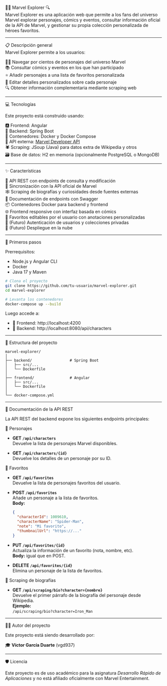 🦸‍♂️ Marvel Explorer 🔍  
Marvel Explorer es una aplicación web que permite a los fans del universo Marvel explorar personajes, cómics y eventos, consultar información oficial de la API de Marvel, y gestionar su propia colección personalizada de héroes favoritos.

---

📋 Descripción general  
Marvel Explorer permite a los usuarios:

🧑‍🎤 Navegar por cientos de personajes del universo Marvel  
📚 Consultar cómics y eventos en los que han participado  
⭐ Añadir personajes a una lista de favoritos personalizada  
📝 Editar detalles personalizados sobre cada personaje  
🔍 Obtener información complementaria mediante scraping web  

---

💻 Tecnologías

Este proyecto está construido usando:

🅰️ Frontend: Angular  
🍃 Backend: Spring Boot  
🐋 Contenedores: Docker y Docker Compose  
🔗 API externa: [Marvel Developer API](https://developer.marvel.com/)  
🕷️ Scraping: JSoup (Java) para datos extra de Wikipedia y otros  
🗃️ Base de datos: H2 en memoria (opcionalmente PostgreSQL o MongoDB)

---

✨ Características

📃 API REST con endpoints de consulta y modificación  
🔄 Sincronización con la API oficial de Marvel  
🕸️ Scraping de biografías y curiosidades desde fuentes externas  
📜 Documentación de endpoints con Swagger  
📦 Contenedores Docker para backend y frontend  
🌐 Frontend responsive con interfaz basada en cómics  
📌 Favoritos editables por el usuario con anotaciones personalizadas  
🔐 (Futuro) Autenticación de usuarios y colecciones privadas  
🚀 (Futuro) Despliegue en la nube

---

🚀 Primeros pasos

Prerrequisitos:

- Node.js y Angular CLI  
- Docker  
- Java 17 y Maven  

```bash
# Clona el proyecto
git clone https://github.com/tu-usuario/marvel-explorer.git
cd marvel-explorer

# Levanta los contenedores
docker-compose up --build
```

Luego accede a:

- 🔗 Frontend: http://localhost:4200  
- 🔗 Backend: http://localhost:8080/api/characters

---

📂 Estructura del proyecto

```
marvel-explorer/
│
├── backend/                 # Spring Boot
│   ├── src/...
│   └── Dockerfile
│
├── frontend/                # Angular
│   ├── src/...
│   └── Dockerfile
│
└── docker-compose.yml
```

---

📑 Documentación de la API REST

La API REST del backend expone los siguientes endpoints principales:

🔹 Personajes

- **GET `/api/characters`**  
  Devuelve la lista de personajes Marvel disponibles.

- **GET `/api/characters/{id}`**  
  Devuelve los detalles de un personaje por su ID.

🔹 Favoritos

- **GET `/api/favorites`**  
  Devuelve la lista de personajes favoritos del usuario.

- **POST `/api/favorites`**  
  Añade un personaje a la lista de favoritos.  
  **Body:**  
  ```json
  {
    "characterId": 1009610,
    "characterName": "Spider-Man",
    "note": "Mi favorito",
    "thumbnailUrl": "https://..."
  }
  ```

- **PUT `/api/favorites/{id}`**  
  Actualiza la información de un favorito (nota, nombre, etc).  
  **Body:** igual que en POST.

- **DELETE `/api/favorites/{id}`**  
  Elimina un personaje de la lista de favoritos.

🔹 Scraping de biografías

- **GET `/api/scraping/bio?character={nombre}`**  
  Devuelve el primer párrafo de la biografía del personaje desde Wikipedia.  
  **Ejemplo:**  
  `/api/scraping/bio?character=Iron_Man`

---

🧑‍🔧 Autor del proyecto

Este proyecto está siendo desarrollado por:

🎓 **Víctor García Duarte** (vgd937)

---

🛡️ Licencia

Este proyecto es de uso académico para la asignatura *Desarrollo Rápido de Aplicaciones* y no está afiliado oficialmente con Marvel Entertainment.
